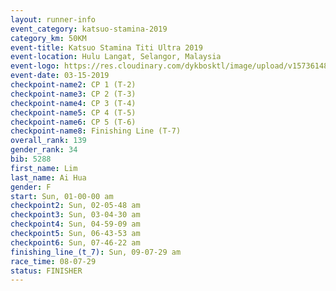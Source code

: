 ```yaml
---
layout: runner-info 
event_category: katsuo-stamina-2019 
category_km: 50KM 
event-title: Katsuo Stamina Titi Ultra 2019 
event-location: Hulu Langat, Selangor, Malaysia 
event-logo: https://res.cloudinary.com/dykbosktl/image/upload/v1573614825/Logo/Logo_p7ft6n.png
event-date: 03-15-2019 
checkpoint-name2: CP 1 (T-2) 
checkpoint-name3: CP 2 (T-3) 
checkpoint-name4: CP 3 (T-4) 
checkpoint-name5: CP 4 (T-5) 
checkpoint-name6: CP 5 (T-6) 
checkpoint-name8: Finishing Line (T-7) 
overall_rank: 139
gender_rank: 34
bib: 5288
first_name: Lim
last_name: Ai Hua
gender: F
start: Sun, 01-00-00 am
checkpoint2: Sun, 02-05-48 am
checkpoint3: Sun, 03-04-30 am
checkpoint4: Sun, 04-59-09 am
checkpoint5: Sun, 06-43-53 am
checkpoint6: Sun, 07-46-22 am
finishing_line_(t_7): Sun, 09-07-29 am
race_time: 08-07-29
status: FINISHER
---
```

